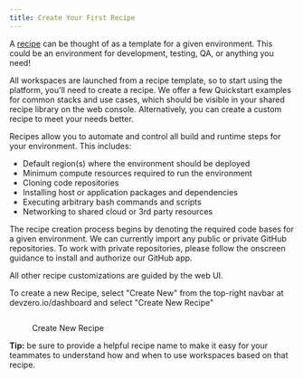 ```yaml
---
title: Create Your First Recipe
---
```


A [recipe](https://www.devzero.io/dashboard/workspaces/new) can be thought of as a template for a given environment. This could be an environment for development, testing, QA, or anything you need!

All workspaces are launched from a recipe template, so to start using the platform, you'll need to create a recipe. We offer a few Quickstart examples for common stacks and use cases, which should be visible in your shared recipe library on the web console. Alternatively, you can create a custom recipe to meet your needs better.

Recipes allow you to automate and control all build and runtime steps for your environment. This includes:

* Default region(s) where the environment should be deployed
* Minimum compute resources required to run the environment
* Cloning code repositories
* Installing host or application packages and dependencies
* Executing arbitrary bash commands and scripts
* Networking to shared cloud or 3rd party resources

The recipe creation process begins by denoting the required code bases for a given environment. We can currently import any public or private GitHub repositories. To work with private repositories, please follow the onscreen guidance to install and authorize our GitHub app.

All other recipe customizations are guided by the web UI.

To create a new Recipe, select "Create New" from the top-right navbar at devzero.io/dashboard and select "Create New Recipe"

<figure><img src="../../.gitbook/assets/CleanShot 2024-05-02 at 13.54.26@2x.png" alt=""><figcaption><p>Create New Recipe</p></figcaption></figure>

**Tip:** be sure to provide a helpful recipe name to make it easy for your teammates to understand how and when to use workspaces based on that recipe.
